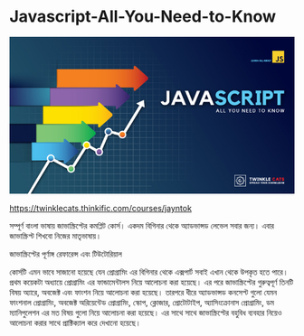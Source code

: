 # Javascript-All-You-Need-to-Know
![alt text](image.png)

https://twinklecats.thinkific.com/courses/jayntok

সম্পূর্ণ বাংলা ভাষায় জাভাস্ক্রিপ্টের কমপ্লিট কোর্স। একদম বিগিনার থেকে অ্যাডভান্সড লেভেল সবার জন্য। এবার জাভাস্ক্রিপ্ট শিখবো নিজের মাতৃভাষায়।


জাভাস্ক্রিপ্টের পূর্ণাঙ্গ রেফারেন্স এবং টিউটোরিয়াল


কোর্সটি এমন ভাবে সাজানো হয়েছে যেন প্রোগ্রামিং এর বিগিনার থেকে এক্সপার্ট সবাই এখান থেকে উপকৃত হতে পারে। প্রথম কয়েকটা অধ্যায়ে প্রোগ্রামিং এর ফান্ডামেন্টালস নিয়ে আলোচনা করা হয়েছে। এর পরে জাভাস্ক্রিপ্টের গুরুত্বপূর্ণ তিনটি বিষয় অ্যারে, অবজেক্ট এবং ফাংশন নিয়ে আলোচনা করা হয়েছে। তারপরে ধীরে অ্যাডভান্সড কনসেপ্ট গুলো যেমন ফাংশনাল প্রোগ্রামিং, অবজেক্ট অরিয়েন্টেড প্রোগ্রামিং, স্কোপ, ক্লোজার, প্রোটোটাইপ, অ্যাসিংক্রোনাস প্রোগ্রামিং, ডম ম্যানিপুলেশন এর মত বিষয় গুলো নিয়ে আলোচনা করা হয়েছে। এর সাথে সাথে জাভাস্ক্রিপ্টের বহুবিধ ব্যবহার নিয়েও আলোচনা করার সাথে প্রাক্টিক্যাল করে দেখানো হয়েছে।